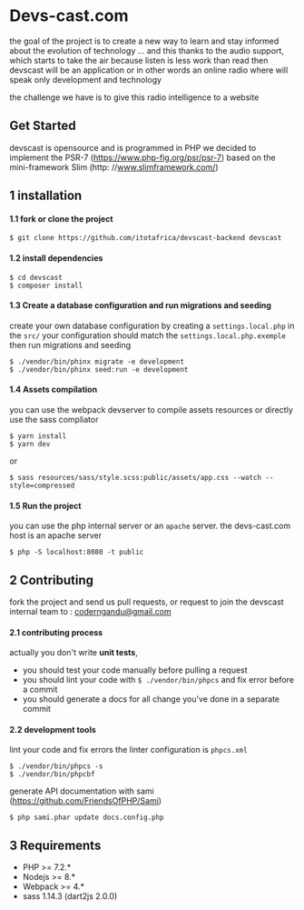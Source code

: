 # Devs-cast.com

the goal of the project is to create a new way to learn and stay informed about the evolution of technology ...
and this thanks to the audio support, which starts to take the air because listen is less work than read then devscast will be an application or in other words an online radio where will speak only development and technology

the challenge we have is to give this radio intelligence to a website

## Get Started
devscast is opensource and is programmed in PHP 
we decided to implement the PSR-7 (https://www.php-fig.org/psr/psr-7) 
based on the mini-framework Slim (http: //www.slimframework.com/)

## 1 installation
#### 1.1 fork or clone the project
```
$ git clone https://github.com/itotafrica/devscast-backend devscast
```

#### 1.2 install dependencies
```
$ cd devscast
$ composer install
```

#### 1.3 Create a database configuration and run migrations and seeding
create your own database configuration by creating a ``settings.local.php`` in the ``src/``
your configuration should match the ``settings.local.php.exemple`` then run migrations and seeding
```
$ ./vendor/bin/phinx migrate -e development
$ ./vendor/bin/phinx seed:run -e development
```

#### 1.4 Assets compilation
you can use the webpack devserver to compile assets resources or directly use the sass compliator
```
$ yarn install
$ yarn dev
```
or
```
$ sass resources/sass/style.scss:public/assets/app.css --watch --style=compressed
```

#### 1.5 Run the project
you can use the php internal server or an ``apache`` server. the devs-cast.com host is an apache server
```
$ php -S localhost:8080 -t public
```

## 2 Contributing

fork the project and send us pull requests, or request to join the devscast internal team to : coderngandu@gmail.com

#### 2.1 contributing process
actually you don't write **unit tests**, 
* you should test your code manually before pulling a request
* you should lint your code with ``$ ./vendor/bin/phpcs`` and fix error before a commit
* you should generate a docs for all change you've done in a separate commit

#### 2.2 development tools
lint your code and fix errors the linter configuration is ``phpcs.xml``
```
$ ./vendor/bin/phpcs -s
$ ./vendor/bin/phpcbf
```

generate API documentation with sami (https://github.com/FriendsOfPHP/Sami)
```
$ php sami.phar update docs.config.php
```

## 3 Requirements
* PHP >= 7.2.*
* Nodejs >= 8.*
* Webpack >= 4.*
* sass 1.14.3 (dart2js 2.0.0)
